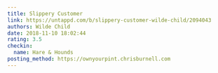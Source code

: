 ```yaml
---
title: Slippery Customer
link: https://untappd.com/b/slippery-customer-wilde-child/2094043
authors: Wilde Child
date: 2018-11-10 18:02:44
rating: 3.5
checkin:
  name: Hare & Hounds
posting_method: https://ownyourpint.chrisburnell.com
---
```

